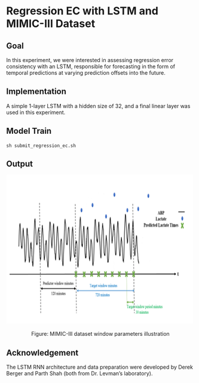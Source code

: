 # Regression EC with LSTM and MIMIC-III Dataset

## Goal
In this experiment, we were interested in assessing regression error consistency with an LSTM, responsible for forecasting in the form of temporal predictions at varying prediction offsets into the future.

## Implementation
A simple 1-layer LSTM with a hidden size of 32, and a final linear layer was used in this experiment.


## Model Train 

```
sh submit_regression_ec.sh
```

## Output
<img src="https://github.com/mostafiz67/Regression_EC_MIMIC-III/blob/main/MIMIC%20Windows.png" alt="MIMIC-III dataset window parameters illustration" width="500" height="400">
<p align="center">
    Figure: MIMIC-III dataset window parameters illustration
</p>


## Acknowledgement
The LSTM RNN architecture and data preparation were developed by Derek Berger and Parth Shah (both from Dr. Levman’s laboratory).
